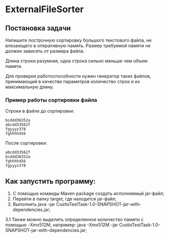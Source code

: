 # ExternalFileSorter

## Постановка задачи
Напишите построчную сортировку большого текстового файла, не влезающего в оперативную память.
Размер требуемой памяти не должен зависеть от размера файла.

Длина строки разумная, одна строка сильно меньше чем объем памяти.

Для проверки работоспособности нужен генератор таких файлов, принимающий в качестве параметров количество строк и их максимальную длину.

### Пример работы сортировки файла
Строки в файле до сортировки:
```
bcddd36352a
abcdd33562f
fgyyyz378
fghhhh456
```

После сортировки:
```
abcdd33562f
bcddd36352a
fghhhh456
fgyyyz378
```

## Как запустить программу:
1. С помощью команды Maven package создать исполняемый jar-файл;
2. Перейти в папку target, где находится jar-файл;
3. Выполнить java -jar CustisTestTask-1.0-SNAPSHOT-jar-with-dependencies.jar;

3.1 Также можно выделить определенное количество памяти с помощью -Xmx512M, 
например: java -Xmx512M -jar CustisTestTask-1.0-SNAPSHOT-jar-with-dependencies.jar;

